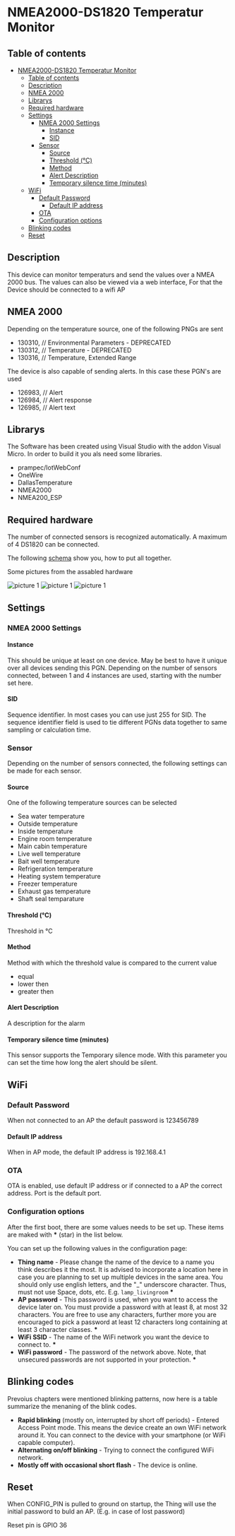 # NMEA2000-DS1820 Temperatur Monitor

## Table of contents
- [NMEA2000-DS1820 Temperatur Monitor](#nmea2000-ds1820-temperatur-monitor)
	- [Table of contents](#table-of-contents)
	- [Description ](#description-)
	- [NMEA 2000 ](#nmea-2000-)
	- [Librarys ](#librarys-)
	- [Required hardware ](#required-hardware-)
	- [Settings](#settings)
		- [NMEA 2000 Settings](#nmea-2000-settings)
			- [Instance](#instance)
			- [SID](#sid)
		- [Sensor](#sensor)
			- [Source](#source)
			- [Threshold (°C)](#threshold-c)
			- [Method](#method)
			- [Alert Description](#alert-description)
			- [Temporary silence time (minutes)](#temporary-silence-time-minutes)
	- [WiFi](#wifi)
		- [Default Password](#default-password)
			- [Default IP address](#default-ip-address)
		- [OTA](#ota)
		- [Configuration options](#configuration-options)
	- [Blinking codes](#blinking-codes)
	- [Reset](#reset)

## Description <a name="description"></a>

This device can monitor temperaturs and send the values over a NMEA 2000 bus. The values can also be viewed via a web interface, For that the Device should be connected to a wifi AP



## NMEA 2000 <a name="nmea2000"></a>

Depending on the temperature source, one of the following PNGs are sent

- 130310, // Environmental Parameters - DEPRECATED
- 130312, // Temperature - DEPRECATED
- 130316, // Temperature, Extended Range

The device is also capable of sending alerts. In this case these PGN's are used
- 126983, // Alert
- 126984, // Alert response
- 126985, // Alert text


## Librarys <a name="libs"></a>

The Software has been created using Visual Studio with the addon Visual Micro. In order to build it you als need some libraries.

- prampec/IotWebConf
- OneWire
- DallasTemperature
- NMEA2000
- NMEA200_ESP

## Required hardware <a name="hardware"></a>

The number of connected sensors is recognized automatically. A maximum of 4 DS1820 can be connected.

The following [schema](/sch/NMEA2000-DS1820.pdf) show you, how to put all together.

Some pictures from the assabled hardware

<img title="picture 1" src="/img/20230723_085806591_iOS.jpg">
<img title="picture 1" src="/img/20230723_085811033_iOS.jpg">
<img title="picture 1" src="/img/20230723_085825516_iOS.jpg">


## Settings

### NMEA 2000 Settings

#### Instance
This should be unique at least on one device. May be best to have it unique over all devices sending this PGN. Depending on the number of sensors connected, between 1 and 4 instances are used, starting with the number set here.

#### SID
Sequence identifier. In most cases you can use just 255 for SID. The sequence identifier field is used to tie different PGNs data together to same sampling or calculation time.

### Sensor
Depending on the number of sensors connected, the following settings can be made for each sensor.

#### Source
One of the following temperature sources can be selected
- Sea water temperature
- Outside temperature
- Inside temperature
- Engine room temperature
- Main cabin temperature
- Live well temperature
- Bait well temperature
- Refrigeration temperature
- Heating system temperature
- Freezer temperature
- Exhaust gas temperature
- Shaft seal temparature

#### Threshold (°C)
Threshold in °C

#### Method
Method with which the threshold value is compared to the current value
- equal
- lower then
- greater then

#### Alert Description
A description for the alarm

#### Temporary silence time (minutes)
This sensor supports the Temporary silence mode. With this parameter you can set the time how long the alert should be silent.

## WiFi

### Default Password
When not connected to an AP the default password is 123456789

#### Default IP address
When in AP mode, the default IP address is 192.168.4.1

### OTA
OTA is enabled, use default IP address or if connected to a AP the correct address.
Port is the default port.

### Configuration options
After the first boot, there are some values needs to be set up.
These items are maked with __*__ (star) in the list below.

You can set up the following values in the configuration page:

-  __Thing name__ - Please change the name of the device to
a name you think describes it the most. It is advised to
incorporate a location here in case you are planning to
set up multiple devices in the same area. You should only use
english letters, and the "_" underscore character. Thus, must not
use Space, dots, etc. E.g. `lamp_livingroom` __*__
- __AP password__ - This password is used, when you want to
access the device later on. You must provide a password with at least 8,
at most 32 characters.
You are free to use any characters, further more you are
encouraged to pick a password at least 12 characters long containing
at least 3 character classes. __*__
- __WiFi SSID__ - The name of the WiFi network you want the device
to connect to. __*__
- __WiFi password__ - The password of the network above. Note, that
unsecured passwords are not supported in your protection. __*__

## Blinking codes
Prevoius chapters were mentioned blinking patterns, now here is a
table summarize the menaning of the blink codes.

- __Rapid blinking__ (mostly on, interrupted by short off periods) -
Entered Access Point mode. This means the device create an own WiFi
network around it. You can connect to the device with your smartphone
(or WiFi capable computer).
- __Alternating on/off blinking__ - Trying to connect the configured
WiFi network.
- __Mostly off with occasional short flash__ - The device is online.

## Reset
When CONFIG_PIN is pulled to ground on startup, the Thing will use the initial
password to buld an AP. (E.g. in case of lost password)

Reset pin is GPIO 36

